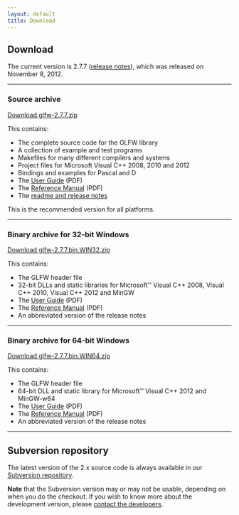```yaml
---
layout: default
title: Download
---
```


## Download

The current version is 2.7.7 ([release notes](release-2.7.7.html)), which was
released on November 8, 2012.

---
### Source archive

<a class="download" href="http://sourceforge.net/projects/glfw/files/glfw/2.7.7/glfw-2.7.7.zip/download">Download glfw-2.7.7.zip</a>

This contains:

- The complete source code for the GLFW library
- A collection of example and test programs
- Makefiles for many different compilers and systems
- Project files for Microsoft Visual C++ 2008, 2010 and 2012
- Bindings and examples for Pascal and D
- The [User Guide](GLFWUsersGuide277.pdf) (PDF)
- The [Reference Manual](GLFWReference277.pdf) (PDF)
- The [readme and release notes](release-2.7.7.html)

This is the recommended version for all platforms.

---
### Binary archive for 32-bit Windows

<a class="download" href="http://sourceforge.net/projects/glfw/files/glfw/2.7.7/glfw-2.7.7.bin.WIN32.zip/download">Download glfw-2.7.7.bin.WIN32.zip</a>

This contains:

- The GLFW header file
- 32-bit DLLs and static libraries for Microsoft&trade; Visual C++ 2008, Visual
  C++ 2010, Visual C++ 2012 and MinGW
- The [User Guide](GLFWUsersGuide277.pdf) (PDF)
- The [Reference Manual](GLFWReference277.pdf) (PDF)
- An abbreviated version of the release notes

---
### Binary archive for 64-bit Windows

<a class="download" href="http://sourceforge.net/projects/glfw/files/glfw/2.7.7/glfw-2.7.7.bin.WIN64.zip/download">Download glfw-2.7.7.bin.WIN64.zip</a>

This contains:

- The GLFW header file
- 64-bit DLL and static library for Microsoft&trade; Visual C++ 2012 and
  MinGW-w64
- The [User Guide](GLFWUsersGuide277.pdf) (PDF)
- The [Reference Manual](GLFWReference277.pdf) (PDF)
- An abbreviated version of the release notes

---
## Subversion repository

The latest version of the 2.x source code is always available in our
[Subversion repository](http://sourceforge.net/scm/?type=svn&group_id=72569).

**Note** that the Subversion version may or may not be usable, depending on when
you do the checkout. If you wish to know more about the development version,
please [contact the developers](community.html).
